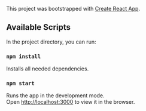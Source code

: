 This project was bootstrapped with [Create React App](https://github.com/facebook/create-react-app).

## Available Scripts 

In the project directory, you can run:

### `npm install`

Installs all needed dependencies.

### `npm start`

Runs the app in the development mode.<br />
Open [http://localhost:3000](http://localhost:3000) to view it in the browser.


